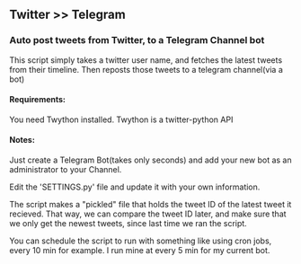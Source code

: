 ## Twitter >> Telegram
### Auto post tweets from Twitter, to a Telegram Channel bot

This script simply takes a twitter user name, and fetches the latest tweets
from their timeline. Then reposts those tweets to a telegram channel(via a bot)

#### Requirements:
You need Twython installed. Twython is a twitter-python API

#### Notes:

Just create a Telegram Bot(takes only seconds) and add your new bot as an
administrator to your Channel.

Edit the 'SETTINGS.py' file and update it with your own information.

The script makes a "pickled" file that holds the tweet ID of the latest tweet it 
recieved. That way, we can compare the tweet ID later, and make sure that we
only get the newest tweets, since last time we ran the script.

You can schedule the script to run with something like using cron jobs, 
every 10 min for example. I run mine at every 5 min for my current bot.
